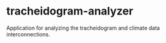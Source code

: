 # tracheidogram-analyzer
Application for analyzing the tracheidogram and climate data interconnections.
